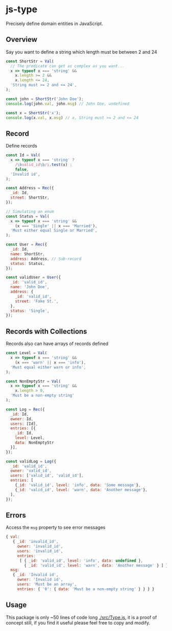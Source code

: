 # js-type

Precisely define domain entities in JavaScript.

## Overview

Say you want to define a string which length must be between 2 and 24

```js
const ShortStr = Val(
  // The predicate can get as complex as you want...
  x => typeof x === 'string' &&
    x.length >= 2 &&
    x.length <= 24,
  'String must >= 2 and <= 24',
);

const john = ShortStr('John Doe');
console.log(john.val, john.msg) // John Doe, undefined

const x = ShortStr('x');
console.log(x.val, x.msg) // x, String must >= 2 and <= 24
```

## Record

Define records

```js
const Id = Val(
  x => typeof x === 'string' ?
    /\bvalid_id\b/i.test(x) :
    false,
  'Invalid id',
);

const Address = Rec({
  _id: Id,
  street: ShortStr,
});

// Simulating an enum
const Status = Val(
  x => typeof x === 'string' &&
    (x === 'Single' || x === 'Married'),
  'Must either equal Single or Married',
);

const User = Rec({
  _id: Id,
  name: ShortStr,
  address: Address, // Sub-record
  status: Status,
});

const validUser = User({
  _id: 'valid_id',
  name: 'John Doe',
  address: {
    _id: 'valid_id',
    street: 'Fake St.',
  },
  status: 'Single',
});
```

## Records with Collections

Records also can have arrays of records defined

```js
const Level = Val(
  x => typeof x === 'string' &&
    (x === 'warn' || x === 'info'),
  'Must equal either warn or info',
);

const NonEmptyStr = Val(
  x => typeof x === 'string' &&
    x.length > 0,
  'Must be a non-empty string'
);

const Log = Rec({
  _id: Id,
  owner: Id,
  users: [Id],
  entries: [{
    _id: Id,
    level: Level,
    data: NonEmptyStr
  }],
});

const validLog = Log({
  _id: 'valid_id',
  owner: 'valid_id',
  users: ['valid_id', 'valid_id'],
  entries: [
    {_id: 'valid_id', level: 'info', data: 'Some message'},
    {_id: 'valid_id', level: 'warn', data: 'Another message'},
  ],
});
```

## Errors

Access the `msg` property to see error messages

```js
{ val:
   { _id: 'invalid_id',
     owner: 'invalid_id',
     users: 'invalid_id',
     entries:
      [ { _id: 'valid_id', level: 'info', data: undefined },
        { _id: 'valid_id', level: 'warn', data: 'Another message' } ] },   
  msg:
   { _id: 'Invalid id',
     owner: 'Invalid id',
     users: 'Must be an array',
     entries: { '0': { data: 'Must be a non-empty string' } } } }
```

## Usage

This package is only ~50 lines of code long [./src/Type.js](), it is a proof of concept still, if you find it useful please feel free to copy and modify. 
